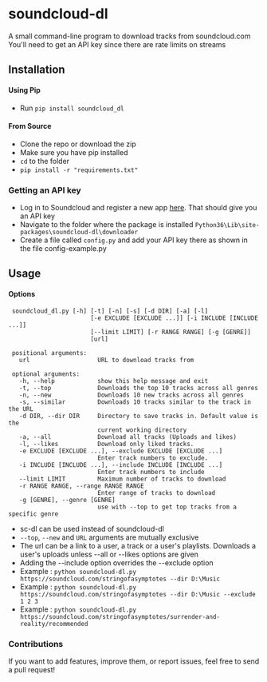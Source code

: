 # soundcloud-dl
A small command-line program to download tracks from soundcloud.com
You'll need to get an API key since there are rate limits on streams

## Installation

#### Using Pip
* Run `pip install soundcloud_dl`

#### From Source
* Clone the repo or download the zip
* Make sure you have pip installed
* `cd` to the folder
* `pip install -r "requirements.txt"`

### Getting an API key
* Log in to Soundcloud and register a new app [here](http://soundcloud.com/you/apps). That should give you an API key
* Navigate to the folder where the package is installed `Python36\Lib\site-packages\soundcloud-dl\downloader`
* Create a file called `config.py` and add your API key there as shown in the file config-example.py

## Usage

#### Options
     soundcloud_dl.py [-h] [-t] [-n] [-s] [-d DIR] [-a] [-l]
                           [-e EXCLUDE [EXCLUDE ...]] [-i INCLUDE [INCLUDE ...]]
                           [--limit LIMIT] [-r RANGE RANGE] [-g [GENRE]]
                           [url]

     positional arguments:
       url                   URL to download tracks from

     optional arguments:
       -h, --help            show this help message and exit
       -t, --top             Downloads the top 10 tracks across all genres
       -n, --new             Downloads 10 new tracks across all genres
       -s, --similar         Downloads 10 tracks similar to the track in the URL
       -d DIR, --dir DIR     Directory to save tracks in. Default value is the
                             current working directory
       -a, --all             Download all tracks (Uploads and likes)
       -l, --likes           Download only liked tracks.
       -e EXCLUDE [EXCLUDE ...], --exclude EXCLUDE [EXCLUDE ...]
                             Enter track numbers to exclude.
       -i INCLUDE [INCLUDE ...], --include INCLUDE [INCLUDE ...]
                             Enter track numbers to include
       --limit LIMIT         Maximum number of tracks to download
       -r RANGE RANGE, --range RANGE RANGE
                             Enter range of tracks to download
       -g [GENRE], --genre [GENRE]
                             use with --top to get top tracks from a specific genre
                             
* sc-dl can be used instead of soundcloud-dl
* `--top`, `--new` and `URL` arguments are mutually exclusive
* The url can be a link to a user, a track or a user's playlists. Downloads a user's uploads unless --all or --likes options are given
* Adding the --include option overrides the --exclude option
* Example : `python soundcloud-dl.py https://soundcloud.com/stringofasymptotes --dir D:\Music`
* Example : `python soundcloud-dl.py https://soundcloud.com/stringofasymptotes --dir D:\Music --exclude 1 2 3`
* Example : `python soundcloud-dl.py https://soundcloud.com/stringofasymptotes/surrender-and-reality/recommended`

### Contributions
If you want to add features, improve them, or report issues, feel free to send a pull request!
